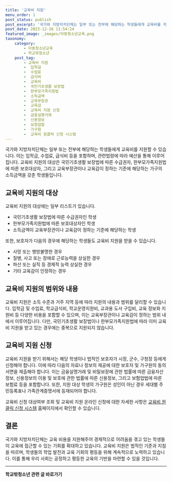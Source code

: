 ```yaml
---
title: '교육비 지원'
menu_order: 1
post_status: publish
post_excerpt: '국가와 지방자치단체는 일부 또는 전부에 해당하는 학생들에게 교육비를 지원할 수 있습니다. 이는 입학금, 수업료, 급식비 등을 포함하며, 관련법령에 따라 예산을 통해 이루어집니다. 교육비 지원의 대상은 국민기초생활 보장법에 따른 수급권자, 한부모가족지원법에 따른 보호대상자, 그리고 교육부장관이나 교육감이 정하는 기준에 해당하는 가구의 소득금액을 갖춘 학생들입니다.'
post_date: 2023-12-16 11:54:24
featured_image: _images/아동청소년교육.png
taxonomy:
    category:
        - 아동청소년교육
        - 학교밖청소년
    post_tag:
        - 교육비 지원
        -  입학금
        -  수업료
        -  급식비
        -  교육비
        -  국민기초생활 보장법
        -  한부모가족지원법
        -  소득금액
        -  교육부장관
        -  교육감
        -  교육비 지원 신청
        -  금융실명거래
        -  신용정보
        -  보험업법
        -  가구원
        -  교육비 원클릭 신청 시스템
---
```



국가와 지방자치단체는 일부 또는 전부에 해당하는 학생들에게 교육비를 지원할 수 있습니다. 이는 입학금, 수업료, 급식비 등을 포함하며, 관련법령에 따라 예산을 통해 이루어집니다. 교육비 지원의 대상은 국민기초생활 보장법에 따른 수급권자, 한부모가족지원법에 따른 보호대상자, 그리고 교육부장관이나 교육감이 정하는 기준에 해당하는 가구의 소득금액을 갖춘 학생들입니다.

## 교육비 지원의 대상

교육비 지원의 대상에는 일부 리스트가 있습니다.
- 국민기초생활 보장법에 따른 수급권자인 학생
- 한부모가족지원법에 따른 보호대상자인 학생
- 소득금액이 교육부장관이나 교육감이 정하는 기준에 해당하는 학생

또한, 보호자가 다음의 경우에 해당하는 학생들도 교육비 지원을 받을 수 있습니다.
- 사망 또는 행방불명한 경우
- 질병, 사고 또는 장애로 근로능력을 상실한 경우
- 파산 또는 실직 등 경제적 능력 상실한 경우
- 기타 교육감이 인정하는 경우

## 교육비 지원의 범위와 내용

교육비 지원은 소득 수준과 거주 지역 등에 따라 지원의 내용과 범위를 달리할 수 있습니다. 입학금 및 수업료, 학교급식비, 학교운영지원비, 교과용 도서 구입비, 교육 정보화 지원비 등 다양한 비용을 포함할 수 있으며, 이는 교육부장관이나 교육감이 정하는 범위 내에서 이루어집니다. 다만, 국민기초생활 보장법이나 한부모가족지원법에 따라 이미 교육비 지원을 받고 있는 경우에는 중복으로 지원되지 않습니다.

## 교육비 지원 신청

교육비 지원을 받기 위해서는 해당 학생이나 법적인 보호자가 시장, 군수, 구청장 등에게 신청해야 합니다. 이에 따라 다음의 자료나 정보의 제공에 대한 보호자 및 가구원의 동의 서면을 제출해야 합니다. 이는 금융실명거래 및 비밀보장에 관한 법률에 따른 금융자산 정보, 신용정보의 이용 및 보호에 관한 법률에 따른 신용정보, 그리고 보험업법에 따른 보험료 등을 포함합니다. 또한, 지원 대상 학생의 가구원은 성인이 아닌 경우 세대별 주민등록표나 가족관계증명서에 등재되어야 합니다.

교육비 신청 대상여부 조회 및 교육비 지원 온라인 신청에 대한 자세한 사항은 [교육비 원클릭 신청 시스템](http://oneclick.moe.go.kr) 홈페이지에서 확인할 수 있습니다.

## 결론

국가와 지방자치단체는 교육 비용을 지원해주어 경제적으로 어려움을 겪고 있는 학생들이 교육에 접근할 수 있는 기회를 확대하고 있습니다. 교육비 지원은 법적인 기준과 지침을 따르며, 학생들의 학업 발전과 교육 기회의 평등을 위해 계속적으로 노력하고 있습니다. 이를 통해 우리 사회는 공정하고 평등한 교육의 기반을 마련할 수 있을 것입니다.
<!-- wp:separator -->
<hr class="wp-block-separator has-alpha-channel-opacity"/>
<!-- /wp:separator -->

<!-- wp:group {"backgroundColor":"base","layout":{"type":"constrained"}} -->
<div class="wp-block-group has-base-background-color has-background"><!-- wp:paragraph {"align":"center","fontSize":"medium"} -->
<p class="has-text-align-center has-large-font-size"><strong>학교밖청소년 관련 글 바로가기</strong></p>
<!-- /wp:paragraph -->


<!-- wp:latest-posts
{"categories":[{"id":34677,"count":19,"description":"","link":"https://uknowlaw.com/category/%ed%95%99%ea%b5%90%eb%b0%96%ec%b2%ad%ec%86%8c%eb%85%84/","name":"학교밖청소년","slug":"학교밖청소년","taxonomy":"category","parent":0,"meta":[],"_links":{"self":[{"href":"https://uknowlaw.com/wp-json/wp/v2/categories/34677"}],"collection":[{"href":"https://uknowlaw.com/wp-json/wp/v2/categories"}],"about":[{"href":"https://uknowlaw.com/wp-json/wp/v2/taxonomies/category"}],"wp:post_type":[{"href":"https://uknowlaw.com/wp-json/wp/v2/posts?categories=34677"}],"curies":[{"name":"wp","href":"https://api.w.org/{rel}","templated":true}]}}],"postsToShow":100,"excerptLength":28,"postLayout":"grid","columns":2,"featuredImageAlign":"left","featuredImageSizeSlug":"large","fontSize":"small"} /--></div>
<!-- /wp:group -->